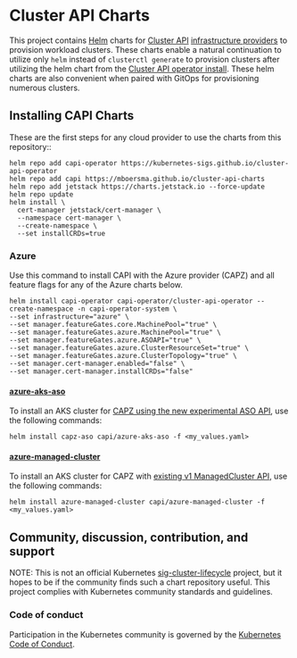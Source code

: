 # Cluster API Charts

This project contains [Helm](https://helm.sh/) charts for [Cluster API](https://github.com/kubernetes-sigs/cluster-api) [infrastructure providers](https://cluster-api.sigs.k8s.io/reference/providers) to provision workload clusters.  These charts enable a natural continuation to utilize only `helm` instead of `clusterctl generate` to provision clusters after utilizing the helm chart from the [Cluster API operator install](https://cluster-api.sigs.k8s.io/user/quick-start-operator).  These helm charts are also convenient when paired with GitOps for provisioning numerous clusters.

## Installing CAPI Charts

These are the first steps for any cloud provider to use the charts from this repository::

```shell
helm repo add capi-operator https://kubernetes-sigs.github.io/cluster-api-operator
helm repo add capi https://mboersma.github.io/cluster-api-charts
helm repo add jetstack https://charts.jetstack.io --force-update
helm repo update
helm install \
  cert-manager jetstack/cert-manager \
  --namespace cert-manager \
  --create-namespace \
  --set installCRDs=true
```

### Azure

Use this command to install CAPI with the Azure provider (CAPZ) and all feature flags for any of the Azure charts below.

```shell
helm install capi-operator capi-operator/cluster-api-operator --create-namespace -n capi-operator-system \
--set infrastructure="azure" \
--set manager.featureGates.core.MachinePool="true" \
--set manager.featureGates.azure.MachinePool="true" \
--set manager.featureGates.azure.ASOAPI="true" \
--set manager.featureGates.azure.ClusterResourceSet="true" \
--set manager.featureGates.azure.ClusterTopology="true" \
--set manager.cert-manager.enabled="false" \
--set manager.cert-manager.installCRDs="false"
```

#### [azure-aks-aso](./charts/azure-aks-aso)

To install an AKS cluster for [CAPZ using the new experimental ASO API](https://capz.sigs.k8s.io/topics/aso.html?highlight=azure%20service%20ope#experimental-aso-api), use the following commands:

```
helm install capz-aso capi/azure-aks-aso -f <my_values.yaml>
```

#### [azure-managed-cluster](./charts/azure-managed-cluster)

To install an AKS cluster for CAPZ with [existing v1 ManagedCluster API](https://capz.sigs.k8s.io/topics/managedcluster), use the following commands:

```shell
helm install azure-managed-cluster capi/azure-managed-cluster -f <my_values.yaml>
```

## Community, discussion, contribution, and support

NOTE: This is not an official Kubernetes [sig-cluster-lifecycle](https://github.com/kubernetes/community/blob/master/sig-cluster-lifecycle/README.md) project, but it hopes to be if the community finds such a chart repository useful. This project complies with Kubernetes community standards and guidelines.

### Code of conduct

Participation in the Kubernetes community is governed by the [Kubernetes Code of Conduct](code-of-conduct.md).

[owners]: https://git.k8s.io/community/contributors/guide/owners.md
[Creative Commons 4.0]: https://git.k8s.io/website/LICENSE
